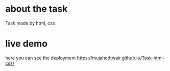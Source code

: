 # about the task
Task made by html, css
# live demo
here you can see the deployment
https://mujahedtwair.github.io/Task-html-css/
